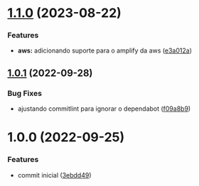 # [1.1.0](https://github.com/hawllysson-gardel/vue-3-starter-kit/compare/v1.0.1...v1.1.0) (2023-08-22)


### Features

* **aws:** adicionando suporte para o amplify da aws ([e3a012a](https://github.com/hawllysson-gardel/vue-3-starter-kit/commit/e3a012abc482c5ae9740dcba9797f8a7d8fb3fbf))

## [1.0.1](https://github.com/hawllysson-gardel/vue-3-starter-kit/compare/v1.0.0...v1.0.1) (2022-09-28)


### Bug Fixes

* ajustando commitlint para ignorar o dependabot ([f09a8b9](https://github.com/hawllysson-gardel/vue-3-starter-kit/commit/f09a8b9ac8b7a596183e4b9887141b9324fdf61e))

# 1.0.0 (2022-09-25)


### Features

* commit inicial ([3ebdd49](https://github.com/hawllysson-gardel/vue-3-starter-kit/commit/3ebdd491273627a1714705c93dc9ca03dfdafc5f))
